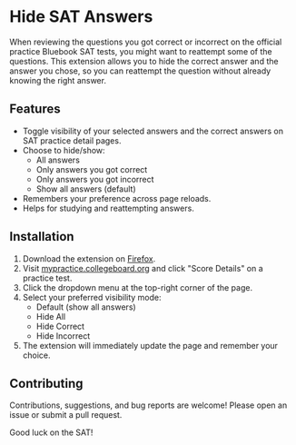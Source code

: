 # Hide SAT Answers

When reviewing the questions you got correct or incorrect on the official practice Bluebook SAT tests, you might want to reattempt some of the questions. This extension allows you to hide the correct answer and the answer you chose, so you can reattempt the question without already knowing the right answer.

## Features

- Toggle visibility of your selected answers and the correct answers on SAT practice detail pages.
- Choose to hide/show:
  - All answers
  - Only answers you got correct
  - Only answers you got incorrect
  - Show all answers (default)
- Remembers your preference across page reloads.
- Helps for studying and reattempting answers.

## Installation

1. Download the extension on [Firefox](https://addons.mozilla.org/en-US/firefox/addon/hide-sat-answers/).
2. Visit [mypractice.collegeboard.org](https://mypractice.collegeboard.org/) and click "Score Details" on a practice test.
3. Click the dropdown menu at the top-right corner of the page.
4. Select your preferred visibility mode:
    - Default (show all answers)
    - Hide All
    - Hide Correct
    - Hide Incorrect
5. The extension will immediately update the page and remember your choice.

## Contributing

Contributions, suggestions, and bug reports are welcome! Please open an issue or submit a pull request.

Good luck on the SAT!
